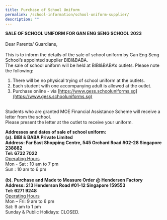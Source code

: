 ```yaml
---
title: Purchase of School Uniform
permalink: /school-information/school-uniform-supplier/
description: ""
---
```

**SALE OF SCHOOL UNIFORM FOR GAN ENG SENG SCHOOL 2023**
<br><br>
Dear Parents/ Guardians,
<br><br>
This is to inform the details of the sale of school uniform by Gan Eng Seng School’s appointed supplier BIBI&amp;BABA.
<br>
The sale of school uniform will be held at BIBI&amp;BABA’s outlets. Please note the following: 
<br>
1. There will be no physical trying of school uniform at the outlets.
2. Each student with one accompanying adult is allowed at the outlet.
3. Purchase online - via [https://www.gess.schooluniforms.sg](https://www.gess.schooluniforms.sg)

<br>
Students who are granted MOE Financial Assistance Scheme will receive a letter from the school. <br>Please present the letter at the outlet to receive your uniform.
<br>

**Addresses and dates of sale of school uniform:**
<br>
**(a).** **BIBI &amp; BABA Private Limited**<br>
**Address: Far East Shopping Centre, 545 Orchard Road #02-28 Singapore 238882**<br>
**Tel: 6732 7022&nbsp;**<br>
<u>Operating Hours</u><br>
Mon - Sat : 10 am to 7 pm<br>
Sun : 10 am to 6 pm<br>
<br>
**(b)**. **Purchase and Made to Measure Order @ Henderson Factory**<br>
**Address: 213 Henderson Road #01-12 Singapore 159553**<br>
**Tel: 6271 9248**<br>
<u>Operating Hours</u><br>
Mon – Fri: 9 am to 6 pm<br>
Sat: 9 am to 1 pm<br>
Sunday &amp; Public Holidays:  CLOSED.<br>